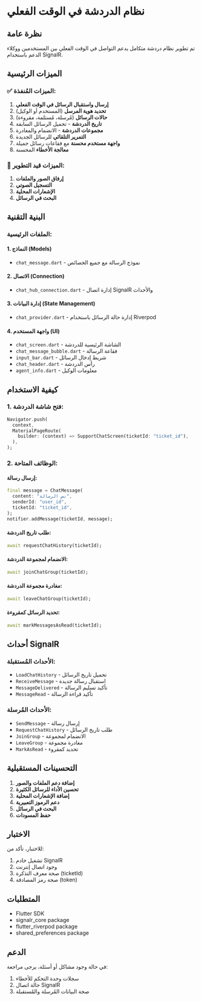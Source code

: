 # نظام الدردشة في الوقت الفعلي

## نظرة عامة
تم تطوير نظام دردشة متكامل يدعم التواصل في الوقت الفعلي بين المستخدمين ووكلاء الدعم باستخدام SignalR.

## الميزات الرئيسية

### ✅ الميزات المُنفذة:
1. **إرسال واستقبال الرسائل في الوقت الفعلي**
2. **تحديد هوية المرسل** (المستخدم أو الوكيل)
3. **حالات الرسائل** (مُرسلة، مُستلمة، مقروءة)
4. **تاريخ الدردشة** - تحميل الرسائل السابقة
5. **مجموعات الدردشة** - الانضمام والمغادرة
6. **التمرير التلقائي** للرسائل الجديدة
7. **واجهة مستخدم محسنة** مع فقاعات رسائل جميلة
8. **معالجة الأخطاء** المحسنة

### 🔄 الميزات قيد التطوير:
1. **إرفاق الصور والملفات**
2. **التسجيل الصوتي**
3. **الإشعارات المحلية**
4. **البحث في الرسائل**

## البنية التقنية

### الملفات الرئيسية:

#### 1. النماذج (Models)
- `chat_message.dart` - نموذج الرسالة مع جميع الخصائص

#### 2. الاتصال (Connection)
- `chat_hub_connection.dart` - إدارة اتصال SignalR والأحداث

#### 3. إدارة البيانات (State Management)
- `chat_provider.dart` - إدارة حالة الرسائل باستخدام Riverpod

#### 4. واجهة المستخدم (UI)
- `chat_screen.dart` - الشاشة الرئيسية للدردشة
- `chat_message_bubble.dart` - فقاعة الرسالة
- `input_bar.dart` - شريط إدخال الرسائل
- `chat_header.dart` - رأس الدردشة
- `agent_info.dart` - معلومات الوكيل

## كيفية الاستخدام

### 1. فتح شاشة الدردشة:
```dart
Navigator.push(
  context,
  MaterialPageRoute(
    builder: (context) => SupportChatScreen(ticketId: "ticket_id"),
  ),
);
```

### 2. الوظائف المتاحة:

#### إرسال رسالة:
```dart
final message = ChatMessage(
  content: "نص الرسالة",
  senderId: "user_id",
  ticketId: "ticket_id",
);
notifier.addMessage(ticketId, message);
```

#### طلب تاريخ الدردشة:
```dart
await requestChatHistory(ticketId);
```

#### الانضمام لمجموعة الدردشة:
```dart
await joinChatGroup(ticketId);
```

#### مغادرة مجموعة الدردشة:
```dart
await leaveChatGroup(ticketId);
```

#### تحديد الرسائل كمقروءة:
```dart
await markMessagesAsRead(ticketId);
```

## أحداث SignalR

### الأحداث المُستقبلة:
- `LoadChatHistory` - تحميل تاريخ الرسائل
- `ReceiveMessage` - استقبال رسالة جديدة
- `MessageDelivered` - تأكيد تسليم الرسالة
- `MessageRead` - تأكيد قراءة الرسالة

### الأحداث المُرسلة:
- `SendMessage` - إرسال رسالة
- `RequestChatHistory` - طلب تاريخ الرسائل
- `JoinGroup` - الانضمام لمجموعة
- `LeaveGroup` - مغادرة مجموعة
- `MarkAsRead` - تحديد كمقروء

## التحسينات المستقبلية

1. **إضافة دعم الملفات والصور**
2. **تحسين الأداء للرسائل الكثيرة**
3. **إضافة الإشعارات المحلية**
4. **دعم الرموز التعبيرية**
5. **البحث في الرسائل**
6. **حفظ المسودات**

## الاختبار

للاختبار، تأكد من:
1. تشغيل خادم SignalR
2. وجود اتصال إنترنت
3. صحة معرف التذكرة (ticketId)
4. صحة رمز المصادقة (token)

## المتطلبات

- Flutter SDK
- signalr_core package
- flutter_riverpod package
- shared_preferences package

## الدعم

في حالة وجود مشاكل أو أسئلة، يرجى مراجعة:
1. سجلات وحدة التحكم للأخطاء
2. حالة اتصال SignalR
3. صحة البيانات المُرسلة والمُستقبلة